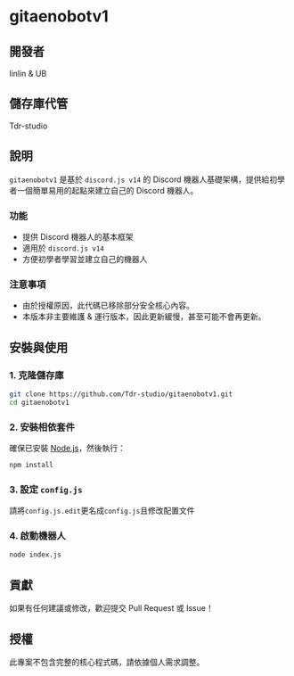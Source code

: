 # gitaenobotv1

## 開發者
linlin & UB

## 儲存庫代管
Tdr-studio

## 說明
`gitaenobotv1` 是基於 `discord.js v14` 的 Discord 機器人基礎架構，提供給初學者一個簡單易用的起點來建立自己的 Discord 機器人。

### 功能
- 提供 Discord 機器人的基本框架
- 適用於 `discord.js v14`
- 方便初學者學習並建立自己的機器人

### 注意事項
- 由於授權原因，此代碼已移除部分安全核心內容。
- 本版本非主要維護 & 運行版本，因此更新緩慢，甚至可能不會再更新。

## 安裝與使用
### 1. 克隆儲存庫
```sh
git clone https://github.com/Tdr-studio/gitaenobotv1.git
cd gitaenobotv1
```

### 2. 安裝相依套件
確保已安裝 [Node.js](https://nodejs.org/)，然後執行：
```sh
npm install
```

### 3. 設定 `config.js`
請將`config.js.edit`更名成`config.js`且修改配置文件

### 4. 啟動機器人
```sh
node index.js
```

## 貢獻
如果有任何建議或修改，歡迎提交 Pull Request 或 Issue！

## 授權
此專案不包含完整的核心程式碼，請依據個人需求調整。
